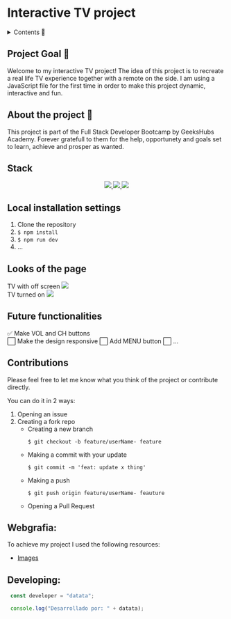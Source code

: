 # Interactive TV project

<details>
  <summary>Contents 📝</summary>
  <ol>
    <li><a href="#objetivo-🎯">Project goal</a></li>
    <li><a href="#sobre-el-proyecto-🔎">About the project</a></li>
    <li><a href="#deploy-🚀">Deploy</a></li>
    <li><a href="#stack">Stack</a></li>
    <li><a href="#instalación-en-local">Installation</a></li>
    <li><a href="#vistas">Looks</a></li>
    <li><a href="#futuras-funcionalidades">Future implementations</a></li>
    <li><a href="#contribuciones">Contributions</a></li>
    <li><a href="#webgrafia">Webgrafy</a></li>
    <li><a href="#desarrollo">Development</a></li>
  </ol>
</details>

## Project Goal 🎯
Welcome to my interactive TV project! The idea of this project is to recreate a real life TV experience together with a remote on the side. I am using a JavaScript file for the first time in order to make this project dynamic, interactive and fun. 

## About the project 🔎
This project is part of the Full Stack Developer Bootcamp by GeeksHubs Academy. Forever gratefull to them for the help, opportunety and goals set to learn, achieve and prosper as wanted.
  

## Stack
<div align="center">
<a href="https://developer.mozilla.org/es/docs/Web/HTML">
    <img src= "https://img.shields.io/badge/HTML5-FF6C37?style=for-the-badge&logo=HTML5&logoColor=white"/>
</a>
<a href="https://developer.mozilla.org/es/docs/Web/CSS">
    <img src= "https://img.shields.io/badge/css-1D7CF2?style=for-the-badge&logo=css3&logoColor=white"/>
</a>
<a href="https://www.javascript.com/">
    <img src= "https://img.shields.io/badge/JavaScript-F7DF1E?style=for-the-badge&logo=javascript&logoColor=black"/>
</a>
 </div>

## Local installation settings
1. Clone the repository
2. ` $ npm install `
3. ``` $ npm run dev ```
4. ...

## Looks of the page
TV with off screen
<img src="./">  
TV turned on
<img src="./">


## Future functionalities
✅ Make VOL and CH buttons  
⬜ Make the design responsive
⬜ Add MENU button
⬜ ...  

## Contributions
Please feel free to let me know what you think of the project or contribute directly.  

You can do it in 2 ways:

1. Opening an issue
2. Creating a fork repo
    - Creating a new branch
        ```
        $ git checkout -b feature/userName- feature
        ```
    - Making a commit with your update
        ```
        $ git commit -m 'feat: update x thing'
        ```
    - Making a push
        ```
        $ git push origin feature/userName- feauture
        ```
    - Opening a Pull Request

## Webgrafia:
To achieve my project I used the following resources:
- <a href="https://pinterest.com/es"> Images</a>

## Developing:

``` js
 const developer = "datata";

 console.log("Desarrollado por: " + datata);
```  